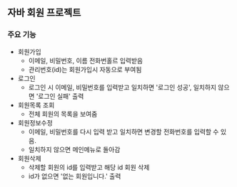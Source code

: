 ## 자바 회원 프로젝트

### 주요 기능
- 회원가입
  - 이메일, 비밀번호, 이름 전화번홀르 입력받음
  - 관리번호(id)는 회원가입시 자동으로 부여됨
- 로그인
  - 로그인 시 이메일, 비밀번호를 입력받고 일치하면 '로그인 성공', 일치하지 않으면 '로그인 실패' 출력
- 회원목록 조회
  - 전체 회원의 목록을 보여줌
- 회원정보수정
  - 이메일, 비밀번호를 다시 입력 받고 일치하면 변경할 전화번호를 입력할 수 있음.
  - 일치하지 않으면 메인메뉴로 돌아감
- 회원삭제
  - 삭제할 회원의 id를 입력받고 해당 id 회원 삭제
  - id가 없으면 '없는 회원입니다.' 출력